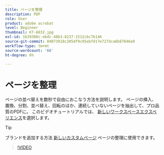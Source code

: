 ```yaml
---
title: ページを整理
description: PDF
role: User
product: adobe acrobat
level: Beginner
thumbnail: KT-6832.jpg
exl-id: 1b39380c-ebdc-48b3-8237-1512cbc7b146
source-git-commit: 04073918c285df9c95ebfd17e727dca6b87846a9
workflow-type: tm+mt
source-wordcount: '66'
ht-degree: 6%

---
```


# ページを整理

ページの並べ替えを数秒で自由におこなう方法を説明します。 ページの挿入、置換、分割、並べ替え、回転のほか、連続していないページを抽出して、プロ品質のPDFに。 このビデオチュートリアルでは、 [新しいワークスペースエクスペリエンス](new-workspace.md)を選択します。

>[!TIP]
>
>ブランドを追加する方法 [新しいカスタムページ](add-custom-page.md) ページの整理に使用できます。

>[!VIDEO](https://video.tv.adobe.com/v/3409022?hidetitle=true)
